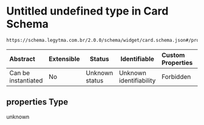 # Untitled undefined type in Card Schema

```txt
https://schema.legytma.com.br/2.0.0/schema/widget/card.schema.json#/properties
```




| Abstract            | Extensible | Status         | Identifiable            | Custom Properties | Additional Properties | Access Restrictions | Defined In                                                                     |
| :------------------ | ---------- | -------------- | ----------------------- | :---------------- | --------------------- | ------------------- | ------------------------------------------------------------------------------ |
| Can be instantiated | No         | Unknown status | Unknown identifiability | Forbidden         | Allowed               | none                | [card.schema.json\*](../schema/widget/card.schema.json) |

## properties Type

unknown
